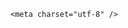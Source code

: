 <!DOCTYPE html>
<html lang="zh-CN">

<head>
    
<title>官方通报“医生肖某出轨舆情事件”，董某莹四项证书被撤销，这意味着什么？对她影响多大？_腾讯新闻</title>
<meta name="keywords" content="董某莹,肖某,协和博士,医学博士,医生,协和,出轨,博士">
<meta name="description" content="国家卫生健康委今天通报了关于肖某引发舆情事件调查处置进展情况。通报称，近日，中日友好医院胸外科肖某被其妻子举报违反生活纪律、医德医风等问题，引发社会关注。国家卫生健康委迅速成立调查组，派出工作组进驻涉事单位，会同有关方面，对肖某执业行为、医德医风，董某莹的入学资格、学习情况、学术论文、毕业论文、入职...">
<meta name="author" content="腾讯网">
<meta name="copyright" content="Copyright 1998 - 2025 Tencent. All Rights Reserved">
<meta property="og:type" content="news" />

<meta property="og:title" content="官方通报“医生肖某出轨舆情事件”，董某莹四项证书被撤销，这意味着什么？对她影响多大？_腾讯新闻" />
<meta property="og:description" content="国家卫生健康委今天通报了关于肖某引发舆情事件调查处置进展情况。通报称，近日，中日友好医院胸外科肖某被其妻子举报违反生活纪律、医德医风等问题，引发社会关注。国家卫生健康委迅速成立调查组，派出工作组进驻涉事单位，会同有关方面，对肖某执业行为、医德医风，董某莹的入学资格、学习情况、学术论文、毕业论文、入职..." />
<meta property="og:url" content="https://news.qq.com/rain/a/20250515Q08PEX00" />
<meta property="og:image" content="https://inews.gtimg.com/news_ls/OWywCPT2z8rh0OJudf2ehKg1sLbr9TSqTsVPGvSD5tz90AA_640330/0" />
<meta property="article:author" content="" />
<meta property="article:published_time" content="2025-05-15 21:51:59" />
<meta property="category" content="" />

    <meta charset="utf-8" />
<meta http-equiv="X-UA-Compatible" content="IE=Edge" />
<meta name="viewport" content="width=device-width, initial-scale=1, shrink-to-fit=no" />
<link rel="dns-prefetch" href="mat1.gtimg.com">
<link rel="dns-prefetch" href="i.news.qq.com">
<link rel="shortcut icon" href="https://mat1.gtimg.com/qqcdn/qqindex2021/favicon.ico">
<script nomodule="true" src="https://mat1.gtimg.com/qqcdn/qqindex2021/common-static/20240515201444/core3-37-1.min.js"></script>
<script>
  try {
    if (!window.IntersectionObserver) {
      var observerScript = document.createElement('script');
      observerScript.src = "https://mat1.gtimg.com/qqcdn/qqindex2021/common-static/20241024141058/intersection-observer-polyfill.js";
      document.head.appendChild(observerScript);
    }
  } catch (error) {}
</script>

<script>
  try {
    if (!Element.prototype.scrollTo) {
      var scrollScript = document.createElement('script');
      scrollScript.src = "https://mat1.gtimg.com/qqcdn/qqindex2021/common-static/20241025153001/scroll-behavior-polyfill.js";
      document.head.appendChild(scrollScript);
    }
  } catch (error) {}
</script>
<script>
  try {
    if ('scrollRestoration' in window.history) {
      window.history.scrollRestoration = 'manual';
    }
    window.isPcClient = Boolean(window.electron) && (
      window.navigator.userAgent.indexOf('pc-client') > 0 ||
      window.navigator.userAgent.indexOf('TencentNews') > 0
    );
  } catch {}
</script>
<script>
  try {
    if (window.isPcClient) {
      var bodyStyle = document.createElement('style');
      bodyStyle.innerText = 'body{ zoom: 0.95 }';
      document.head.appendChild(bodyStyle);
    }
  } catch {}
</script>
<script>
  window.DATA = {"news_update_time":1747321759,"remarks":"","shareDesc":"根据国家卫生健康委员会调查组发布的通报，董某莹因违规违法行为被撤销毕业证书、学位证书、医师资格证书及医师执业证书。","all_long_pic":1,"copyright_share":"本文来自腾讯新闻客户端创作者，不代表腾讯新闻的观点和立场。","enableDiffusion":1,"iNewsRecommendLevel":1,"is_deleted":0,"shareImg":"https://inews.gtimg.com/om_ls/OjrJEJsJasItvZf0IWorgzJfUI6RIzs2icu2dfzdgWGAIAA_870492/0","answer_num":4,"abstract":"根据国家卫生健康委员会调查组发布的通报，董某莹因违规违法行为被撤销毕业证书、学位证书、医师资格证书及医师执业证书。","categoryrray":{"category_id":"229","sub_category_id":"669"},"emojiSwitch":1,"ret":0,"safe_cntl":{"close_global_news_sis":0,"close_relate_thing":0,"close_share_pull":0,"close_all_emoticon_comment":0,"close_all_favorite":0,"close_all_rel":0,"close_comment_dislike":0,"close_all_ad":0,"emoticon_comment_mode":0},"title":"官方通报“医生肖某出轨舆情事件”，董某莹四项证书被撤销，这意味着什么？对她影响多大？","FadCid":"","card":{"vip_type_new":"30012","chlid":"22983986","chlname":"问答课代表","desc":"腾讯新闻问答课代表，结合当下热点新闻和网友热议，发现好问题，期待好回答。","uin":"ecbe89d289b6198c7996f16538ebc224f9","vip_desc":"腾讯新闻问答课代表官方账号","vip_place":"left","vip_type":"30012","liveInfo":{},"icon":"https://inews.gtimg.com/om_ls/OPBO91JgEbYG-O62jC2hCRA_yoydsA8oEANb87pxgNxKgAA_200200/0","vip_icon_night":"http://inews.gtimg.com/newsapp_ls/0/14876052067/0","cpLevel":2,"msgEntry":1,"update_frequency":"1970-01-01 08:00:00","suid":"8QMc339d5IQeuTzY5QN3","vip_icon":"http://inews.gtimg.com/newsapp_ls/0/14876051701/0"},"forbidCommentUpDown":0,"likeInfo":0,"surl":"https://view.inews.qq.com/a/20250515Q08PEX00","id":"20250515Q08PEX00","intro":"","isSensitive":0,"article_category":"229","attribute":{},"closeCommentBanner":0,"copyright_wording_share":"免责声明","final_declare":["个人观点，仅供参考"],"news_app_recommend_status":4,"question_id":"","shareCount":2,"self_declare":{"declare":"个人观点，仅供参考"},"already_answer":false,"ai_switch":true,"atype":232,"commentid":"","content":null,"emojiRelatedSwitch":1,"interaction_info":{"share_wechat_count":2},"channelEntryJumpType":1,"content_words_num":36,"detail_entry":{"is_orignal":1,"orignal_entry":1},"questionInfo":{"relate_extend_infos":[{"longtitle":"国家卫健委：吊销肖某医师执业证书 撤销董某莹4项证书","picShowType":"90092","thumbnails_qqnews":["https://inews.gtimg.com/news_ls/OdaZ-4arDtSOIAOz0gMKWBEqZ2bSC1ZFUVoy0kpKqFco8AA_294195/0"],"title":"国家卫健委：吊销肖某医师执业证书 撤销董某莹4项证书","url":"https://view.inews.qq.com/a/20250515A08L1100","abstract":"国家卫生健康委今天通报了关于肖某引发舆情事件调查处置进展情况。通报称，近日，中日友好医院胸外科肖某被其妻子举报违反生活纪律、医德医风等问题，引发社会关注。国家卫生健康委迅速成立调查组，派出工作组进驻涉事单位，会同有关方面，对肖某执业行为、医德医风，董某莹的入学资格、学习情况、学术论文、毕业论文、入职...","articletype":"0","id":"20250515A08L1100"}],"thumbnails_qqnews":["https://inews.gtimg.com/om_ls/OjrJEJsJasItvZf0IWorgzJfUI6RIzs2icu2dfzdgWGAIAA_294195/0"],"title":"官方通报“医生肖某出轨舆情事件”，董某莹四项证书被撤销，这意味着什么？对她影响多大？","url":"http://view.inews.qq.com/a/20250515Q08PEX00","abstract":"根据国家卫生健康委员会调查组发布的通报，董某莹因违规违法行为被撤销毕业证书、学位证书、医师资格证书及医师执业证书。","id":"20250515Q08PEX00","longtitle":"官方通报“医生肖某出轨事件”，董某莹四项证书被撤销，这意味着什么？","question_short_title":"官方通报“医生肖某出轨舆情事件”，董某莹四项证书被撤销，这意味着什么？对她影响多大？"},"time":"2025-05-15 20:17:59","adInfo":{"openAds":1,"openAdsComment":1,"openAdsPhotos":1,"openAdsText":1,"openRelatedNewsAd":1},"disableDeclare":1,"extra_property":{"zanSkinType":"","FeedbackDetailDisableInsert":0},"relate_extend_infos":{"imgURL":"https://inews.gtimg.com/news_ls/OdaZ-4arDtSOIAOz0gMKWBEqZ2bSC1ZFUVoy0kpKqFco8AA_640330/0","imgURLSmall":"https://inews.gtimg.com/news_ls/OdaZ-4arDtSOIAOz0gMKWBEqZ2bSC1ZFUVoy0kpKqFco8AA_150120/0","longTitle":"国家卫健委：吊销肖某医师执业证书 撤销董某莹4项证书","title":"国家卫健委：吊销肖某医师执业证书 撤销董某莹4项证书","url":"http://view.inews.qq.com/a/20250515A08L1100","abstract":"国家卫生健康委今天通报了关于肖某引发舆情事件调查处置进展情况。通报称，近日，中日友好医院胸外科肖某被其妻子举报违反生活纪律、医德医风等问题，引发社会关注。国家卫生健康委迅速成立调查组，派出工作组进驻涉事单位，会同有关方面，对肖某执业行为、医德医风，董某莹的入学资格、学习情况、学术论文、毕业论文、入职...","id":"20250515A08L1100"},"url":"https://view.inews.qq.com/a/20250515Q08PEX00","cms_id":"20250515Q08PEX00","articleId":"20250515Q092TN00","article_type":232,"tags":"","desc":"国家卫生健康委今天通报了关于肖某引发舆情事件调查处置进展情况。通报称，近日，中日友好医院胸外科肖某被其妻子举报违反生活纪律、医德医风等问题，引发社会关注。国家卫生健康委迅速成立调查组，派出工作组进驻涉事单位，会同有关方面，对肖某执业行为、医德医风，董某莹的入学资格、学习情况、学术论文、毕业论文、入职...","videoArr":[]};
</script>
<script>
  window.channelInfo = {"channelConfig":{"channelNav":[{"_auto_id":"1","active_alien_img":"","alien_img":"","channel_id":"news_news_home","is_local":"0","link":"https://www.qq.com","name_cn":"首页","name_en":"home"},{"_auto_id":"2","active_alien_img":"","alien_img":"","channel_id":"news_news_top","is_local":"0","link":"","name_cn":"要闻","name_en":"news"},{"_auto_id":"4","active_alien_img":"","alien_img":"","channel_id":"news_news_bj","is_local":"1","link":"","name_cn":"北京","name_en":"bj"},{"_auto_id":"5","active_alien_img":"","alien_img":"","channel_id":"news_news_finance","is_local":"0","link":"","name_cn":"财经","name_en":"finance"},{"_auto_id":"6","active_alien_img":"","alien_img":"","channel_id":"news_news_tech","is_local":"0","link":"","name_cn":"科技","name_en":"tech"},{"_auto_id":"7","active_alien_img":"","alien_img":"","channel_id":"tv","is_local":"0","link":"https://v.qq.com/channel/tv/?ptag=qqnews","name_cn":"电视剧","name_en":"tv"},{"_auto_id":"8","active_alien_img":"","alien_img":"","channel_id":"news_news_qa","is_local":"0","link":"","name_cn":"热问","name_en":"qa"},{"_auto_id":"9","active_alien_img":"","alien_img":"","channel_id":"news_news_ent","is_local":"0","link":"","name_cn":"娱乐","name_en":"ent"},{"_auto_id":"10","active_alien_img":"","alien_img":"","channel_id":"variety","is_local":"0","link":"https://v.qq.com/channel/variety/?ptag=qqnews","name_cn":"综艺","name_en":"variety"},{"_auto_id":"11","active_alien_img":"","alien_img":"","channel_id":"news_news_sports","is_local":"0","link":"","name_cn":"体育","name_en":"sports"},{"_auto_id":"13","active_alien_img":"","alien_img":"","channel_id":"news_news_nba","is_local":"0","link":"","name_cn":"NBA","name_en":"nba"},{"_auto_id":"14","active_alien_img":"","alien_img":"","channel_id":"news_news_world","is_local":"0","link":"","name_cn":"国际","name_en":"world"},{"_auto_id":"15","active_alien_img":"","alien_img":"","channel_id":"news_news_mil","is_local":"0","link":"","name_cn":"军事","name_en":"milite"},{"_auto_id":"16","active_alien_img":"","alien_img":"","channel_id":"news_news_auto","is_local":"0","link":"","name_cn":"汽车","name_en":"auto"},{"_auto_id":"17","active_alien_img":"","alien_img":"","channel_id":"news_news_house","is_local":"0","link":"","name_cn":"房产","name_en":"house"},{"_auto_id":"18","active_alien_img":"","alien_img":"","channel_id":"news_news_edu","is_local":"0","link":"","name_cn":"教育","name_en":"edu"},{"_auto_id":"19","active_alien_img":"","alien_img":"","channel_id":"news_news_antip","is_local":"0","link":"","name_cn":"健康","name_en":"health"},{"_auto_id":"20","active_alien_img":"","alien_img":"","channel_id":"news_news_video","is_local":"0","link":"","name_cn":"视频","name_en":"video"},{"_auto_id":"21","active_alien_img":"","alien_img":"","channel_id":"news_news_game","is_local":"0","link":"","name_cn":"游戏","name_en":"games"},{"_auto_id":"22","active_alien_img":"","alien_img":"","channel_id":"news_news_nchupin","is_local":"0","link":"","name_cn":"眼界","name_en":"chupin"},{"_auto_id":"24","active_alien_img":"","alien_img":"","channel_id":"news_news_football","is_local":"0","link":"","name_cn":"足球","name_en":"football"},{"_auto_id":"25","active_alien_img":"","alien_img":"","channel_id":"news_news_kepu","is_local":"0","link":"","name_cn":"科学","name_en":"kepu"},{"_auto_id":"26","active_alien_img":"","alien_img":"","channel_id":"news_news_digi","is_local":"0","link":"","name_cn":"数码","name_en":"digi"},{"_auto_id":"28","active_alien_img":"","alien_img":"","channel_id":"ymzx","is_local":"0","link":"https://gamer.qq.com/v2/cloudgame/game/96897?ichannel=txxwpc0Ftxxwpc1","name_cn":"元梦之星","name_en":"news_news_ymzx"},{"_auto_id":"31","active_alien_img":"","alien_img":"","channel_id":"movie","is_local":"0","link":"https://v.qq.com/channel/movie/?ptag=qqnews","name_cn":"电影","name_en":"movie"},{"_auto_id":"32","active_alien_img":"","alien_img":"","channel_id":"news_news_esport","is_local":"0","link":"","name_cn":"电竞","name_en":"esport"},{"_auto_id":"34","active_alien_img":"","alien_img":"","channel_id":"news_news_history","is_local":"0","link":"","name_cn":"历史","name_en":"history"},{"_auto_id":"35","active_alien_img":"","alien_img":"","channel_id":"news_news_baby","is_local":"0","link":"","name_cn":"育儿","name_en":"baby"},{"_auto_id":"36","active_alien_img":"","alien_img":"","channel_id":"hbjy","is_local":"0","link":"https://gp.qq.com/act/a20250421mnqlx/news.shtml","name_cn":"和平精英","name_en":"news_news_hbjy"},{"_auto_id":"37","active_alien_img":"","alien_img":"","channel_id":"cloud_gamer","is_local":"0","link":"https://gamer.qq.com/?ichannel=txxwpc0Ftxxwpc1","name_cn":"云游戏","name_en":"cloud_gamer"},{"_auto_id":"38","active_alien_img":"","alien_img":"","channel_id":"news_news_lic","is_local":"0","link":"","name_cn":"理财","name_en":"finance_licai"},{"_auto_id":"39","active_alien_img":"","alien_img":"","channel_id":"news_news_istock","is_local":"0","link":"","name_cn":"股票","name_en":"finance_stock"},{"_auto_id":"40","active_alien_img":"","alien_img":"","channel_id":"ren_min_shi_pin","is_local":"0","link":"https://news.qq.com/omn/author/8QMd3Hld74cbujbY?tab=om_video","name_cn":"人民视频","name_en":"ren_min_shi_pin"},{"_auto_id":"41","active_alien_img":"","alien_img":"","channel_id":"news_news_weather","is_local":"0","link":"https://tianqi.qq.com/index.htm","name_cn":"天气","name_en":"weather"}]}};
</script>
<script>
  window.articleConfig = {"rightConfig":[{"_auto_id":"1","category_key":"default","modules":"{\"moduleList\":[{\"title\":\"精选视频\",\"id\":\"video_album\",\"videoType\":\"tag\",\"videoId\":\"aUepxrtchGM=\"},{\"title\":\"下载条\",\"id\":\"download_banner\",\"isSticky\":1},{\"title\":\"热点榜\",\"id\":\"hot_rank_list\",\"isSticky\":1},{\"title\":\"广告推广\",\"id\":\"ssp_ad_module\",\"category\":\"ad_ssp\",\"loid\":\"109\",\"isSticky\":1}]}"}],"tonglanAdConfig":[],"bottomConfig":[],"videoAdConfig":[],"rightGameConfig":[]};
</script>
<script src="https://mat1.gtimg.com/www/js/emonitor/custom_ed041a23.js" charset="utf-8"></script>
<script>
  try {
    window.emonitorIns = emonitor.create({
      name: 'newsqq_quesionArticle',
      atta: {
        name: 'newsqq',
      },
      mode: '007',
    });
  } catch (err) {
    console.warn(err);
  }
</script>
<link href="https://mat1.gtimg.com/qqcdn/qqindex2021/common-static/hel/qqnews-pc-dc_20250515055953/static/css/qa.css" rel="stylesheet">

<script>window.__HEL_PRESET_META__={"qqnews-pc-components":{"app":{"id":1366,"name":"qqnews-pc-components","app_group_name":"qqnews-pc-components","proj_ver":{"map":{},"utime":0},"online_version":"qqnews-pc-components_20250512030958","build_version":"qqnews-pc-components_20250515055747","update_at":"2025-05-15T09:58:38.000Z","desc":"set by [init], from container [formal.pc.dc.sz100851] worker [2]"},"version":{"sub_app_name":"qqnews-pc-components","sub_app_version":"qqnews-pc-components_20250515055747","src_map":{"webDirPath":"https://mat1.gtimg.com/qqcdn/qqindex2021/common-static/hel/qqnews-pc-components_20250515055747","htmlIndexSrc":"https://mat1.gtimg.com/qqcdn/qqindex2021/common-static/hel/qqnews-pc-components_20250515055747/index.html","extractMode":"all","iframeSrc":"","chunkCssSrcList":["https://mat1.gtimg.com/qqcdn/qqindex2021/common-static/hel/qqnews-pc-components_20250515055747/static/css/index.css"],"chunkJsSrcList":["https://mat1.gtimg.com/qqcdn/qqindex2021/common-static/hel/qqnews-pc-components_20250515055747/static/js/index.js"],"staticCssSrcList":[],"staticJsSrcList":["https://mat1.gtimg.com/qqcdn/qqindex2021/static/20231212123233/react.production.min.js","https://mat1.gtimg.com/qqcdn/qqindex2021/static/20231212123233/react-dom.production.min.js","https://mat1.gtimg.com/qqcdn/qqindex2021/common-static/hel/hel-base-v16.js"],"relativeCssSrcList":[],"relativeJsSrcList":[],"privCssSrcList":[],"srvModSrcList":[],"headAssetList":[{"tag":"staticScript","append":false,"attrs":{"src":"https://mat1.gtimg.com/qqcdn/qqindex2021/static/20231212123233/react.production.min.js"}},{"tag":"staticScript","append":false,"attrs":{"src":"https://mat1.gtimg.com/qqcdn/qqindex2021/static/20231212123233/react-dom.production.min.js"}},{"tag":"staticScript","append":false,"attrs":{"src":"https://mat1.gtimg.com/qqcdn/qqindex2021/common-static/hel/hel-base-v16.js"}},{"tag":"script","append":true,"attrs":{"src":"https://mat1.gtimg.com/qqcdn/qqindex2021/common-static/hel/qqnews-pc-components_20250515055747/static/js/index.js","defer":""}},{"tag":"link","append":true,"attrs":{"href":"https://mat1.gtimg.com/qqcdn/qqindex2021/common-static/hel/qqnews-pc-components_20250515055747/static/css/index.css","rel":"stylesheet"}}],"bodyAssetList":[]},"update_at":"2025-05-15T09:58:38.000Z","create_at":"2025-05-15T09:58:38.000Z","_worker_id":"2","_is_backup":true}}}</script>
<script>window.__VIEW_PATH__="question.ejs";</script>
</head>

<body id="dc-question-body">
  <div id="root"></div>
    <iframe style="display: none;" src="https://i.news.qq.com/web_backend/getWebPacUid"></iframe>
<script src="https://mat1.gtimg.com/qqcdn/qqindex2021/common-static/20240805160928/react.production.min.js"></script>
<script src="https://mat1.gtimg.com/qqcdn/qqindex2021/common-static/20240805160928/react-dom.production.min.js"></script>
<script src="https://mat1.gtimg.com/qqcdn/qqindex2021/common-static/20241018171503/universal-report.min.js"></script>
<script defer type="text/javascript" src="https://mat1.gtimg.com/qqcdn/qqindex2021/libs/barrier/aria.js?appid=9327b8b06379d9d1728bbfbe2025ef9c" charset="utf-8"></script>
<script defer src="https://t.captcha.qq.com/TCaptcha.js"></script>
<script>document.cookie="hel_err=;path=/;";</script>
<script src="https://mat1.gtimg.com/qqcdn/qqindex2021/common-static/hel/hel-base-v16.js"></script>
<script src="https://mat1.gtimg.com/qqcdn/qqindex2021/common-static/hel/qqnews-pc-hel-entry_20250117174052/static/js/index.js"></script>
<link rel="preload" href="https://mat1.gtimg.com/qqcdn/qqindex2021/common-static/hel/qqnews-pc-dc_20250515055953/static/js/qa.js" as="script">
<link rel="preload" href="https://mat1.gtimg.com/qqcdn/qqindex2021/common-static/hel/qqnews-pc-components_20250515055747/static/js/index.js" as="script">
<script>window.loadProject("https://mat1.gtimg.com/qqcdn/qqindex2021/common-static/hel/qqnews-pc-dc_20250515055953/static/js/qa.js");</script>
<iframe id="videoFrame" style="display: none;" src="https://video.qq.com/cookie/sync_qqnews.html"></iframe>
</body>

</html>
